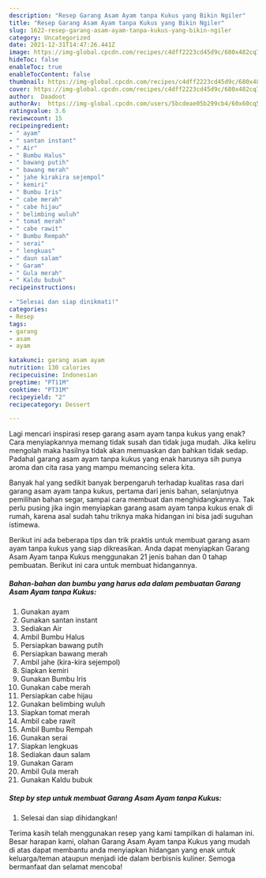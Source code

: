 ```yaml
---
description: "Resep Garang Asam Ayam tanpa Kukus yang Bikin Ngiler"
title: "Resep Garang Asam Ayam tanpa Kukus yang Bikin Ngiler"
slug: 1622-resep-garang-asam-ayam-tanpa-kukus-yang-bikin-ngiler
category: Uncategorized
date: 2021-12-31T14:47:26.441Z
image: https://img-global.cpcdn.com/recipes/c4dff2223cd45d9c/680x482cq70/garang-asam-ayam-tanpa-kukus-foto-resep-utama.jpg
hideToc: false
enableToc: true
enableTocContent: false
thumbnail: https://img-global.cpcdn.com/recipes/c4dff2223cd45d9c/680x482cq70/garang-asam-ayam-tanpa-kukus-foto-resep-utama.jpg
cover: https://img-global.cpcdn.com/recipes/c4dff2223cd45d9c/680x482cq70/garang-asam-ayam-tanpa-kukus-foto-resep-utama.jpg
author:  Daadoot
authorAv:  https://img-global.cpcdn.com/users/5bcdeae05b299cb4/60x60cq50/avatar.jpg
ratingvalue: 3.6
reviewcount: 15
recipeingredient:
- " ayam"
- " santan instant"
- " Air"
- " Bumbu Halus"
- " bawang putih"
- " bawang merah"
- " jahe kirakira sejempol"
- " kemiri"
- " Bumbu Iris"
- " cabe merah"
- " cabe hijau"
- " belimbing wuluh"
- " tomat merah"
- " cabe rawit"
- " Bumbu Rempah"
- " serai"
- " lengkuas"
- " daun salam"
- " Garam"
- " Gula merah"
- " Kaldu bubuk"
recipeinstructions:

- "Selesai dan siap dinikmati!"
categories:
- Resep
tags:
- garang
- asam
- ayam

katakunci: garang asam ayam 
nutrition: 130 calories
recipecuisine: Indonesian
preptime: "PT11M"
cooktime: "PT31M"
recipeyield: "2"
recipecategory: Dessert

---
```



Lagi mencari inspirasi resep garang asam ayam tanpa kukus yang enak? Cara menyiapkannya memang tidak susah dan tidak juga mudah. Jika keliru mengolah maka hasilnya tidak akan memuaskan dan bahkan tidak sedap. Padahal garang asam ayam tanpa kukus yang enak harusnya sih punya aroma dan cita rasa yang mampu memancing selera kita.


Banyak hal yang sedikit banyak berpengaruh terhadap kualitas rasa dari garang asam ayam tanpa kukus, pertama dari jenis bahan, selanjutnya pemilihan bahan segar, sampai cara membuat dan menghidangkannya. Tak perlu pusing jika ingin menyiapkan garang asam ayam tanpa kukus enak di rumah, karena asal sudah tahu triknya maka hidangan ini bisa jadi suguhan istimewa.




Berikut ini ada beberapa tips dan trik praktis untuk membuat garang asam ayam tanpa kukus yang siap dikreasikan. Anda dapat menyiapkan Garang Asam Ayam tanpa Kukus menggunakan 21 jenis bahan dan 0 tahap pembuatan. Berikut ini cara untuk membuat hidangannya.

<!--inarticleads1-->

##### Bahan-bahan dan bumbu yang harus ada dalam pembuatan Garang Asam Ayam tanpa Kukus:

1. Gunakan  ayam
1. Gunakan  santan instant
1. Sediakan  Air
1. Ambil  Bumbu Halus
1. Persiapkan  bawang putih
1. Persiapkan  bawang merah
1. Ambil  jahe (kira-kira sejempol)
1. Siapkan  kemiri
1. Gunakan  Bumbu Iris
1. Gunakan  cabe merah
1. Persiapkan  cabe hijau
1. Gunakan  belimbing wuluh
1. Siapkan  tomat merah
1. Ambil  cabe rawit
1. Ambil  Bumbu Rempah
1. Gunakan  serai
1. Siapkan  lengkuas
1. Sediakan  daun salam
1. Gunakan  Garam
1. Ambil  Gula merah
1. Gunakan  Kaldu bubuk




<!--inarticleads2-->

##### Step by step untuk membuat Garang Asam Ayam tanpa Kukus:


1. Selesai dan siap dihidangkan!



Terima kasih telah menggunakan resep yang kami tampilkan di halaman ini. Besar harapan kami, olahan Garang Asam Ayam tanpa Kukus yang mudah di atas dapat membantu anda menyiapkan hidangan yang enak untuk keluarga/teman ataupun menjadi ide dalam berbisnis kuliner. Semoga bermanfaat dan selamat mencoba!
